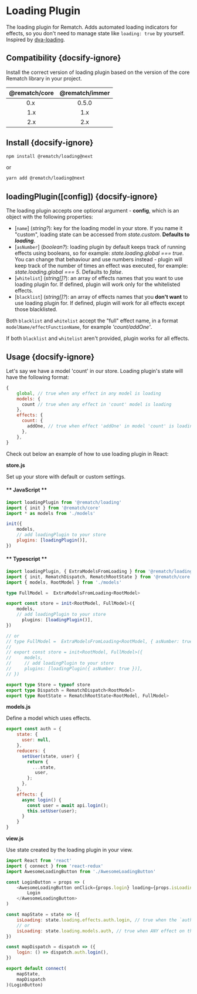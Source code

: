 # Loading Plugin

The loading plugin for Rematch. Adds automated loading indicators for effects, so you don't need to manage state like `loading: true` by yourself. Inspired by [dva-loading](https://github.com/dvajs/dva/tree/master/packages/dva-loading).

## Compatibility {docsify-ignore}

Install the correct version of loading plugin based on the version of the core Rematch library in your project.

|         @rematch/core  | @rematch/immer  |
| :--------------------: | :----: |
| 0.x ‎                   |   0.5.0  |
| 1.x                    |    1.x   |
| 2.x                    |    2.x   |

## Install {docsify-ignore}

```bash
npm install @rematch/loading@next
```
or

```bash
yarn add @rematch/loading@next
```

## loadingPlugin([config]) {docsify-ignore}

The loading plugin accepts one optional argument - **config**, which is an object with the following properties:

- [`name`] (*string?*): key for the loading model in your store. If you name it "custom", loading state can be accessed from _state.custom_. **Defaults to _loading_**.
- [`asNumber`] (*boolean?*): loading plugin by default keeps track of running effects using booleans, so for example: _state.loading.global === true_. You can change that behaviour and use numbers instead - plugin will keep track of the number of times an effect was executed, for example: _state.loading.global === 5_. Defaults to _false_.
- [`whitelist`] (*string[]?*): an array of effects names that you want to use loading plugin for. If defined, plugin will work only for the whitelisted effects.
- [`blacklist`] (*string[]?*): an array of effects names that you **don't want** to use loading plugin for. If defined, plugin will work for all effects except those blacklisted.

Both `blacklist` and `whitelist` accept the "full" effect name, in a format `modelName/effectFunctionName`, for example _'count/addOne'_.

If both `blacklist` and `whitelist` aren't provided, plugin works for all effects.

## Usage {docsify-ignore}

Let's say we have a model 'count' in our store. Loading plugin's state will have the following format:

```javascript
{
	global, // true when any effect in any model is loading
    models: {
      count // true when any effect in 'count' model is loading
    },
    effects: {
      count: {
        addOne, // true when effect 'addOne' in model 'count' is loading
      },
    },
}
```

Check out below an example of how to use loading plugin in React:

**store.js**

Set up your store with default or custom settings.
<!-- tabs:start -->

#### ** JavaScript **

```javascript
import loadingPlugin from '@rematch/loading'
import { init } from '@rematch/core'
import * as models from './models'

init({
    models,
    // add loadingPlugin to your store
	plugins: [loadingPlugin()],
})
```
#### ** Typescript **
```typescript
import loadingPlugin, { ExtraModelsFromLoading } from '@rematch/loading'
import { init, RematchDispatch, RematchRootState } from '@rematch/core'
import { models, RootModel } from './models'

type FullModel =  ExtraModelsFromLoading<RootModel>

export const store = init<RootModel, FullModel>({
    models,
    // add loadingPlugin to your store
	  plugins: [loadingPlugin()],
})

// or
// type FullModel =  ExtraModelsFromLoading<RootModel, { asNumber: true }>
//
// export const store = init<RootModel, FullModel>({
//     models,
//     // add loadingPlugin to your store
//     plugins: [loadingPlugin({ asNumber: true })],
// })

export type Store = typeof store
export type Dispatch = RematchDispatch<RootModel>
export type RootState = RematchRootState<RootModel, FullModel>

```

**models.js**

Define a model which uses effects.

```javascript
export const auth = {
	state: {
	  user: null,
    },
    reducers: {
      setUser(state, user) {
        return {
          ...state,
           user,
        };
      },
    },
    effects: {
      async login() {
        const user = await api.login();
        this.setUser(user);
      }
    }
}
```
<!-- tabs:end -->

**view.js**

Use state created by the loading plugin in your view.

```javascript
import React from 'react'
import { connect } from 'react-redux'
import AwesomeLoadingButton from './AwesomeLoadingButton'

const LoginButton = props => (
	<AwesomeLoadingButton onClick={props.login} loading={props.isLoading}>
		Login
	</AwesomeLoadingButton>
)

const mapState = state => ({
	isLoading: state.loading.effects.auth.login, // true when the `auth/login` effect is running
	// or
	isLoading: state.loading.models.auth, // true when ANY effect on the `auth` model is running
})

const mapDispatch = dispatch => ({
	login: () => dispatch.auth.login(),
})

export default connect(
	mapState,
	mapDispatch
)(LoginButton)
```
